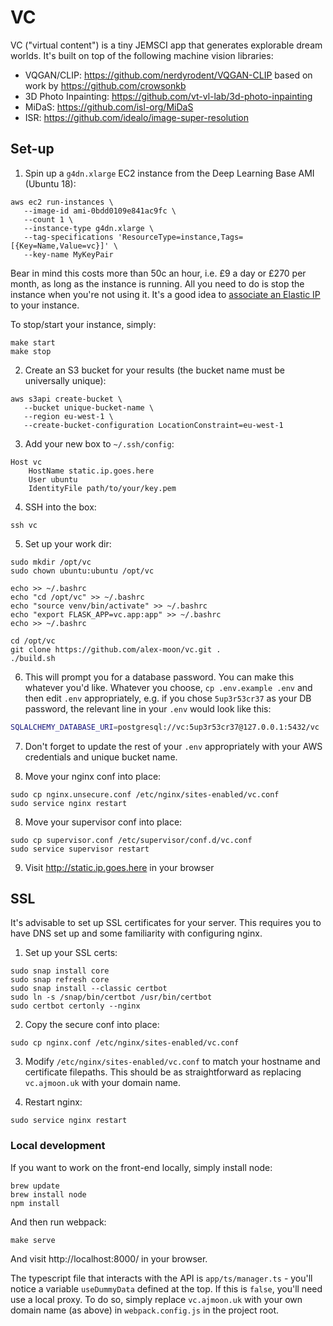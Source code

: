 # VC

VC ("virtual content") is a tiny JEMSCI app that generates explorable dream worlds. It's built on top
of the following machine vision libraries:

* VQGAN/CLIP: https://github.com/nerdyrodent/VQGAN-CLIP based on work by https://github.com/crowsonkb
* 3D Photo Inpainting: https://github.com/vt-vl-lab/3d-photo-inpainting
* MiDaS: https://github.com/isl-org/MiDaS
* ISR: https://github.com/idealo/image-super-resolution

## Set-up

1. Spin up a `g4dn.xlarge` EC2 instance from the Deep Learning Base AMI (Ubuntu 18):
```
aws ec2 run-instances \
   --image-id ami-0bdd0109e841ac9fc \
   --count 1 \
   --instance-type g4dn.xlarge \
   --tag-specifications 'ResourceType=instance,Tags=[{Key=Name,Value=vc}]' \
   --key-name MyKeyPair
```

Bear in mind this costs more than 50c an hour, i.e. £9 a day or £270 per month, as long as the
instance is running. All you need to do is stop the instance when you're not using it. It's a good
idea to [associate an Elastic IP](https://docs.aws.amazon.com/AWSEC2/latest/UserGuide/elastic-ip-addresses-eip.html)
to your instance.

To stop/start your instance, simply:
```
make start
make stop
```

2. Create an S3 bucket for your results (the bucket name must be universally unique):
```
aws s3api create-bucket \
   --bucket unique-bucket-name \
   --region eu-west-1 \
   --create-bucket-configuration LocationConstraint=eu-west-1
```

3. Add your new box to `~/.ssh/config`:
```
Host vc
    HostName static.ip.goes.here
    User ubuntu
    IdentityFile path/to/your/key.pem
```

4. SSH into the box:
```
ssh vc
```

5. Set up your work dir:
```
sudo mkdir /opt/vc
sudo chown ubuntu:ubuntu /opt/vc

echo >> ~/.bashrc
echo "cd /opt/vc" >> ~/.bashrc
echo "source venv/bin/activate" >> ~/.bashrc
echo "export FLASK_APP=vc.app:app" >> ~/.bashrc
echo >> ~/.bashrc

cd /opt/vc
git clone https://github.com/alex-moon/vc.git .
./build.sh
```

6. This will prompt you for a database password. You can make this whatever you'd like. Whatever you
   choose, `cp .env.example .env` and then edit `.env` appropriately, e.g. if you chose
   `5up3r53cr37` as your DB password, the relevant line in your `.env` would look like this:
```bash
SQLALCHEMY_DATABASE_URI=postgresql://vc:5up3r53cr37@127.0.0.1:5432/vc
```

7. Don't forget to update the rest of your `.env` appropriately with your AWS credentials and unique
   bucket name.

7. Move your nginx conf into place:
```
sudo cp nginx.unsecure.conf /etc/nginx/sites-enabled/vc.conf
sudo service nginx restart
```

8. Move your supervisor conf into place:
```
sudo cp supervisor.conf /etc/supervisor/conf.d/vc.conf
sudo service supervisor restart
```

9. Visit http://static.ip.goes.here in your browser

## SSL

It's advisable to set up SSL certificates for your server. This requires you to have DNS set up
and some familiarity with configuring nginx.

1. Set up your SSL certs:
```
sudo snap install core
sudo snap refresh core
sudo snap install --classic certbot
sudo ln -s /snap/bin/certbot /usr/bin/certbot
sudo certbot certonly --nginx
```

2. Copy the secure conf into place:
```
sudo cp nginx.conf /etc/nginx/sites-enabled/vc.conf
```

3. Modify `/etc/nginx/sites-enabled/vc.conf` to match your hostname and certificate filepaths.
This should be as straightforward as replacing `vc.ajmoon.uk` with your domain name.

4. Restart nginx:
```
sudo service nginx restart
```

### Local development

If you want to work on the front-end locally, simply install node:
```
brew update
brew install node
npm install
```

And then run webpack:
```
make serve
```

And visit http://localhost:8000/ in your browser.

The typescript file that interacts with the API is `app/ts/manager.ts` - you'll
notice a variable `useDummyData` defined at the top. If this is `false`, you'll need use
a local proxy. To do so, simply replace `vc.ajmoon.uk` with your own domain name (as above)
in `webpack.config.js` in the project root.
